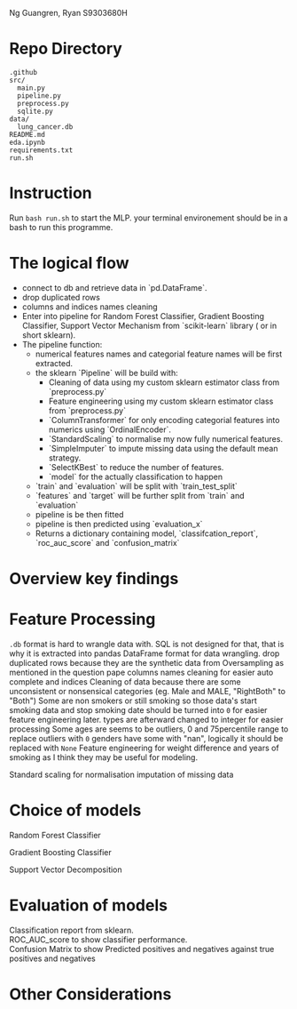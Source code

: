 Ng Guangren, Ryan S9303680H

# Repo Directory

```
.github
src/
  main.py
  pipeline.py
  preprocess.py
  sqlite.py
data/
  lung_cancer.db
README.md
eda.ipynb
requirements.txt
run.sh

```
# Instruction
Run `bash run.sh` to start the MLP. your terminal environement should be in a bash to run this programme.

# The logical flow  
<ul>
<li>connect to db and retrieve data in `pd.DataFrame`.   </li>
<li>drop duplicated rows</li>
<li>columns and indices names cleaning   </li>
<li>Enter into pipeline for Random Forest Classifier, Gradient Boosting Classifier, Support Vector Mechanism from `scikit-learn` library ( or in short sklearn).   </li>
<li>The pipeline function:  
  <ul>
  <li>numerical features names and categorial feature names will be first extracted.    </li>
  <li>the sklearn `Pipeline` will be build with:  
    <ul>
    <li>Cleaning of data using my custom sklearn estimator class from `preprocess.py`   </li>
    <li>Feature engineering using my custom sklearn estimator class from `preprocess.py`   </li>
    <li>`ColumnTransformer` for only encoding categorial features into numerics using `OrdinalEncoder`. </li>
    <li>`StandardScaling` to normalise my now fully numerical features. </li>
    <li>`SimpleImputer` to impute missing data using the default mean strategy.    </li>
    <li>`SelectKBest` to reduce the number of features. </li>
    <li>`model` for the actually classification to happen </li>
    </ul>
     </li>
  <li>`train` and `evaluation` will be split with `train_test_split` </li>
  <li>`features` and `target` will be further split from `train` and `evaluation` </li>
  <li>pipeline is be then fitted </li>
  <li>pipeline is then predicted using `evaluation_x` </li>
  <li>Returns a dictionary containing model, `classifcation_report`, `roc_auc_score` and `confusion_matrix` </li>
  </ul>
  </li>
</ul>

# Overview key findings
  
# Feature Processing
  `.db` format is hard to wrangle data with. SQL is not designed for that, that is why it is extracted into pandas DataFrame format for data wrangling.
  drop duplicated rows because they are the synthetic data from Oversampling as mentioned in the question pape
  columns names cleaning for easier auto complete and indices
  Cleaning of data because there are some unconsistent or nonsensical categories (eg. Male and MALE, "RightBoth" to "Both")
  Some are non smokers or still smoking so those data's start smoking data and stop smoking date should be turned into `0` for easier feature engineering later. types are afterward changed to integer 
  for easier processing
  Some ages are seems to be outliers, 0 and 75percentile range to replace outliers with `0`
  genders have some with "nan", logically it should be replaced with `None` 
  Feature engineering for weight difference and years of smoking as I think they may be useful for modeling.  

  Standard scaling for normalisation
  imputation of missing data
  
# Choice of models
Random Forest Classifier

Gradient Boosting Classifier

Support Vector Decomposition
# Evaluation of models  
Classification report from sklearn.   
ROC_AUC_score to show classifier performance.  
Confusion Matrix to show Predicted positives and negatives against true positives and negatives 
# Other Considerations
